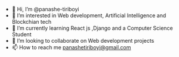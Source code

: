 - 👋 Hi, I’m @panashe-tiriboyi
- 👀 I’m interested in Web development, Artificial Intelligence and Blockchian tech
- 🌱 I’m currently learning React js ,Django and a Computer Science Student
- 💞️ I’m looking to collaborate on Web development projects
- 📫 How to reach me panashetiriboyi@gmail.com

<!---
panashe-tiriboyi/panashe-tiriboyi is a ✨ special ✨ repository because its `README.md` (this file) appears on your GitHub profile.
You can click the Preview link to take a look at your changes.
--->
